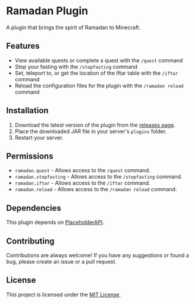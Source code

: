 # Ramadan Plugin

A plugin that brings the spirit of Ramadan to Minecraft.

## Features

- View available quests or complete a quest with the `/quest` command
- Stop your fasting with the `/stopfasting` command
- Set, teleport to, or get the location of the Iftar table with the `/iftar` command
- Reload the configuration files for the plugin with the `/ramadan reload` command

## Installation

1. Download the latest version of the plugin from the [releases page](https://github.com/your-username/Ramadan/releases).
2. Place the downloaded JAR file in your server's `plugins` folder.
3. Restart your server.

## Permissions

- `ramadan.quest` - Allows access to the `/quest` command.
- `ramadan.stopfasting` - Allows access to the `/stopfasting` command.
- `ramadan.iftar` - Allows access to the `/iftar` command.
- `ramadan.reload` - Allows access to the `/ramadan reload` command.

## Dependencies

This plugin depends on [PlaceholderAPI](https://www.spigotmc.org/resources/placeholderapi.6245/).

## Contributing

Contributions are always welcome! If you have any suggestions or found a bug, please create an issue or a pull request.

## License

This project is licensed under the [MIT License](https://opensource.org/licenses/MIT).
